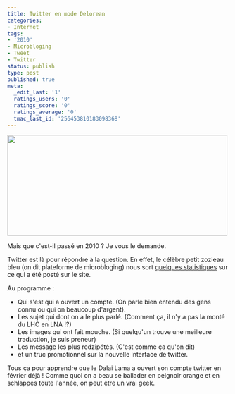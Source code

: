 ```yaml
---
title: Twitter en mode Delorean
categories:
- Internet
tags:
- '2010'
- Microbloging
- Tweet
- Twitter
status: publish
type: post
published: true
meta:
  _edit_last: '1'
  ratings_users: '0'
  ratings_score: '0'
  ratings_average: '0'
  tmac_last_id: '256453810183098368'
---
```

<img class="alignnone size-medium wp-image-2700" title="Twitter 2010" src="https://dlgjp9x71cipk.cloudfront.net/2011/01/twitter2010-500x229.png" alt="" width="500" height="229" />

Mais que c'est-il passé en 2010 ? Je vous le demande.

Twitter est là pour répondre à la question. En effet, le célèbre petit zozieau bleu (on dit plateforme de microbloging) nous sort <a title="Twitter Year in Review" href="https://yearinreview.twitter.com/">quelques statistiques</a> sur ce qui a été posté sur le site.

Au programme :
<ul>
	<li>Qui s'est qui a ouvert un compte. (On parle bien entendu des gens connu ou qui on beaucoup d'argent).</li>
	<li>Les sujet qui dont on a le plus parlé. (Comment ça, il n'y a pas la monté du LHC en LNA !?)</li>
	<li>Les images qui ont fait mouche. (Si quelqu'un trouve une meilleure traduction, je suis preneur)</li>
	<li>Les message les plus redzipétés. (C'est comme ça qu'on dit)</li>
	<li>et un truc promotionnel sur la nouvelle interface de twitter.</li>
</ul>
Tous ça pour apprendre que le Dalai Lama a ouvert son compte twitter en février déjà ! Comme quoi on a beau se ballader en peignoir orange et en schlappes toute l'année, on peut être un vrai geek.

